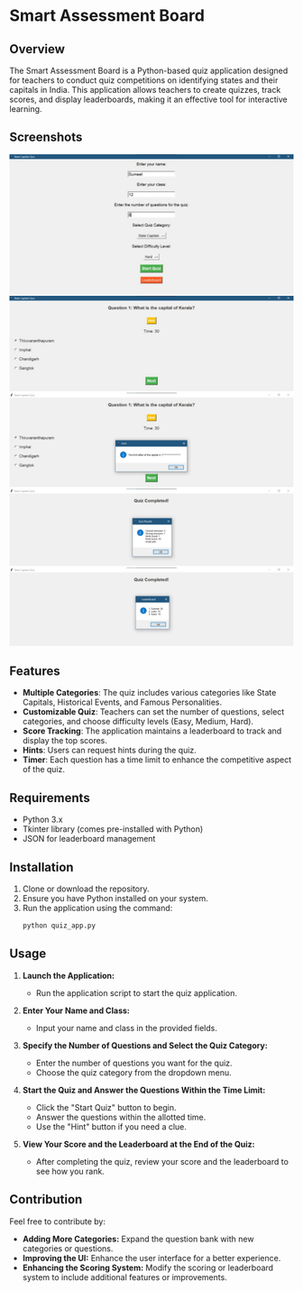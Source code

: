 # Smart Assessment Board

## Overview
The Smart Assessment Board is a Python-based quiz application designed for teachers to conduct quiz competitions on identifying states and their capitals in India. This application allows teachers to create quizzes, track scores, and display leaderboards, making it an effective tool for interactive learning.

## Screenshots
![Screenshot 1](Screenshots/S1.jpg)
![Screenshot 2](Screenshots/S2.jpg)
![Screenshot 3](Screenshots/S3.jpg)
![Screenshot 4](Screenshots/S4.jpg)
![Screenshot 5](Screenshots/S5.jpg)

## Features
- **Multiple Categories**: The quiz includes various categories like State Capitals, Historical Events, and Famous Personalities.
- **Customizable Quiz**: Teachers can set the number of questions, select categories, and choose difficulty levels (Easy, Medium, Hard).
- **Score Tracking**: The application maintains a leaderboard to track and display the top scores.
- **Hints**: Users can request hints during the quiz.
- **Timer**: Each question has a time limit to enhance the competitive aspect of the quiz.

## Requirements
- Python 3.x
- Tkinter library (comes pre-installed with Python)
- JSON for leaderboard management

## Installation
1. Clone or download the repository.
2. Ensure you have Python installed on your system.
3. Run the application using the command:
   ```bash
   python quiz_app.py

## Usage

1. **Launch the Application:**
   - Run the application script to start the quiz application.

2. **Enter Your Name and Class:**
   - Input your name and class in the provided fields.

3. **Specify the Number of Questions and Select the Quiz Category:**
   - Enter the number of questions you want for the quiz.
   - Choose the quiz category from the dropdown menu.

4. **Start the Quiz and Answer the Questions Within the Time Limit:**
   - Click the "Start Quiz" button to begin.
   - Answer the questions within the allotted time.
   - Use the "Hint" button if you need a clue.

5. **View Your Score and the Leaderboard at the End of the Quiz:**
   - After completing the quiz, review your score and the leaderboard to see how you rank.

## Contribution

Feel free to contribute by:
- **Adding More Categories:** Expand the question bank with new categories or questions.
- **Improving the UI:** Enhance the user interface for a better experience.
- **Enhancing the Scoring System:** Modify the scoring or leaderboard system to include additional features or improvements.
